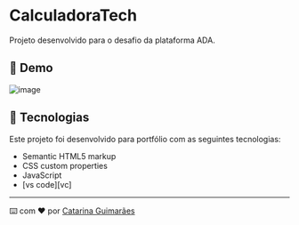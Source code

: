 # CalculadoraTech

Projeto desenvolvido para o desafio da plataforma ADA.

## 👀 Demo

![image](https://github.com/user-attachments/assets/81cacbe9-9865-4a1d-92fc-3c92c99786dc)


## 🚀 Tecnologias

Este projeto foi desenvolvido para portfólio com as seguintes tecnologias:

- Semantic HTML5 markup
- CSS custom properties
- JavaScript
- [vs code][vc]

---

⌨️ com ❤️ por [Catarina Guimarães](https://github.com/catarinaguima) 
